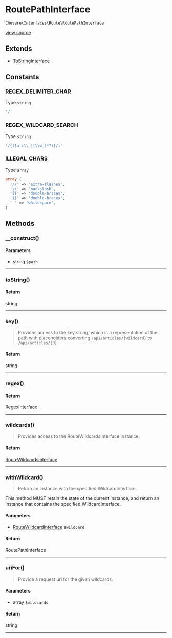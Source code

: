 # RoutePathInterface

`Chevere\Interfaces\Route\RoutePathInterface`

[view source](https://github.com/chevere/chevere/blob/master//home/rodolfo/git/chevere/chevere/interfaces/Route/RoutePathInterface.php)

## Extends

- [ToStringInterface]()

## Constants

### REGEX_DELIMITER_CHAR

Type `string`

```php
'/'
```

### REGEX_WILDCARD_SEARCH

Type `string`

```php
'/{([a-z\\_][\\w_]*?)}/i'
```

### ILLEGAL_CHARS

Type `array`

```php
array (
  '//' => 'extra-slashes',
  '\\' => 'backslash',
  '{{' => 'double-braces',
  '}}' => 'double-braces',
  ' ' => 'whitespace',
)
```


## Methods

### __construct()

#### Parameters

- string `$path`

---

### toString()

#### Return

string

---

### key()

> Provides access to the key string, which is a representation of the path
with placeholders converting `/api/articles/{wildcard}` to `/api/articles/{0}`

#### Return

string

---

### regex()

#### Return

[RegexInterface](../Regex/RegexInterface.md)

---

### wildcards()

> Provides access to the RouteWildcardsInterface instance.

#### Return

[RouteWildcardsInterface](./RouteWildcardsInterface.md)

---

### withWildcard()

> Return an instance with the specified WildcardInterface.

This method MUST retain the state of the current instance, and return
an instance that contains the specified WildcardInterface.

#### Parameters

- [RouteWildcardInterface](./RouteWildcardInterface.md) `$wildcard`

#### Return

RoutePathInterface

---

### uriFor()

> Provide a request uri for the given wildcards.

#### Parameters

- array `$wildcards`

#### Return

string

---

